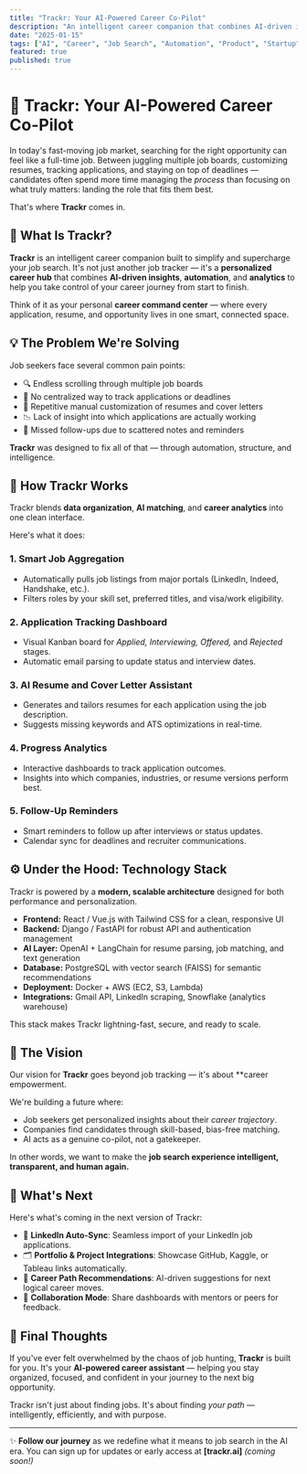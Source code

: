 ```yaml
---
title: "Trackr: Your AI-Powered Career Co-Pilot"
description: "An intelligent career companion that combines AI-driven insights, automation, and analytics to revolutionize your job search experience."
date: "2025-01-15"
tags: ["AI", "Career", "Job Search", "Automation", "Product", "Startup"]
featured: true
published: true
---
```


# 🚀 Trackr: Your AI-Powered Career Co-Pilot

In today's fast-moving job market, searching for the right opportunity can feel like a full-time job. Between juggling multiple job boards, customizing resumes, tracking applications, and staying on top of deadlines — candidates often spend more time managing the *process* than focusing on what truly matters: landing the role that fits them best.

That's where **Trackr** comes in.

## 🌟 What Is Trackr?

**Trackr** is an intelligent career companion built to simplify and supercharge your job search.
It's not just another job tracker — it's a **personalized career hub** that combines **AI-driven insights**, **automation**, and **analytics** to help you take control of your career journey from start to finish.

Think of it as your personal **career command center** — where every application, resume, and opportunity lives in one smart, connected space.

## 💡 The Problem We're Solving

Job seekers face several common pain points:

* 🔍 Endless scrolling through multiple job boards
* 🧩 No centralized way to track applications or deadlines
* 🧠 Repetitive manual customization of resumes and cover letters
* 📉 Lack of insight into which applications are actually working
* 📅 Missed follow-ups due to scattered notes and reminders

**Trackr** was designed to fix all of that — through automation, structure, and intelligence.

## 🧠 How Trackr Works

Trackr blends **data organization**, **AI matching**, and **career analytics** into one clean interface.

Here's what it does:

### 1. Smart Job Aggregation

* Automatically pulls job listings from major portals (LinkedIn, Indeed, Handshake, etc.).
* Filters roles by your skill set, preferred titles, and visa/work eligibility.

### 2. Application Tracking Dashboard

* Visual Kanban board for *Applied, Interviewing, Offered,* and *Rejected* stages.
* Automatic email parsing to update status and interview dates.

### 3. AI Resume and Cover Letter Assistant

* Generates and tailors resumes for each application using the job description.
* Suggests missing keywords and ATS optimizations in real-time.

### 4. Progress Analytics

* Interactive dashboards to track application outcomes.
* Insights into which companies, industries, or resume versions perform best.

### 5. Follow-Up Reminders

* Smart reminders to follow up after interviews or status updates.
* Calendar sync for deadlines and recruiter communications.

## ⚙️ Under the Hood: Technology Stack

Trackr is powered by a **modern, scalable architecture** designed for both performance and personalization.

* **Frontend:** React / Vue.js with Tailwind CSS for a clean, responsive UI
* **Backend:** Django / FastAPI for robust API and authentication management
* **AI Layer:** OpenAI + LangChain for resume parsing, job matching, and text generation
* **Database:** PostgreSQL with vector search (FAISS) for semantic recommendations
* **Deployment:** Docker + AWS (EC2, S3, Lambda)
* **Integrations:** Gmail API, LinkedIn scraping, Snowflake (analytics warehouse)

This stack makes Trackr lightning-fast, secure, and ready to scale.

## 🎯 The Vision

Our vision for **Trackr** goes beyond job tracking — it's about **career empowerment.

We're building a future where:

* Job seekers get personalized insights about their *career trajectory*.
* Companies find candidates through skill-based, bias-free matching.
* AI acts as a genuine co-pilot, not a gatekeeper.

In other words, we want to make the **job search experience intelligent, transparent, and human again.**

## 🚧 What's Next

Here's what's coming in the next version of Trackr:

* 🔄 **LinkedIn Auto-Sync**: Seamless import of your LinkedIn job applications.
* 🗂️ **Portfolio & Project Integrations**: Showcase GitHub, Kaggle, or Tableau links automatically.
* 🧭 **Career Path Recommendations**: AI-driven suggestions for next logical career moves.
* 🧩 **Collaboration Mode**: Share dashboards with mentors or peers for feedback.

## 💬 Final Thoughts

If you've ever felt overwhelmed by the chaos of job hunting, **Trackr** is built for you.
It's your **AI-powered career assistant** — helping you stay organized, focused, and confident in your journey to the next big opportunity.

Trackr isn't just about finding jobs.
It's about finding *your path* — intelligently, efficiently, and with purpose.

---

✨ **Follow our journey** as we redefine what it means to job search in the AI era.
You can sign up for updates or early access at **[trackr.ai]** *(coming soon!)*
